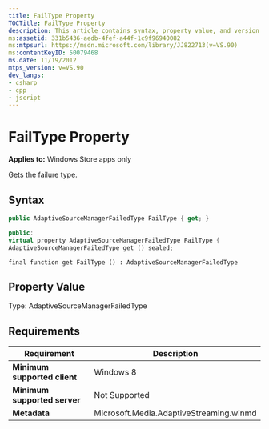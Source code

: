 ```yaml
---
title: FailType Property
TOCTitle: FailType Property
description: This article contains syntax, property value, and version information for the FailType property.
ms:assetid: 331b5436-aedb-4fef-a44f-1c9f96940082
ms:mtpsurl: https://msdn.microsoft.com/library/JJ822713(v=VS.90)
ms:contentKeyID: 50079468
ms.date: 11/19/2012
mtps_version: v=VS.90
dev_langs:
- csharp
- cpp
- jscript
---
```


# FailType Property

**Applies to:** Windows Store apps only

Gets the failure type.

## Syntax

```csharp
public AdaptiveSourceManagerFailedType FailType { get; }
```

```cpp
public:
virtual property AdaptiveSourceManagerFailedType FailType {
AdaptiveSourceManagerFailedType get () sealed;
```

```jscript
final function get FailType () : AdaptiveSourceManagerFailedType
```

## Property Value

Type: AdaptiveSourceManagerFailedType

## Requirements

|Requirement|Description|
|--- |--- |
|**Minimum supported client**|Windows 8|
|**Minimum supported server**|Not Supported|
|**Metadata**|Microsoft.Media.AdaptiveStreaming.winmd|
